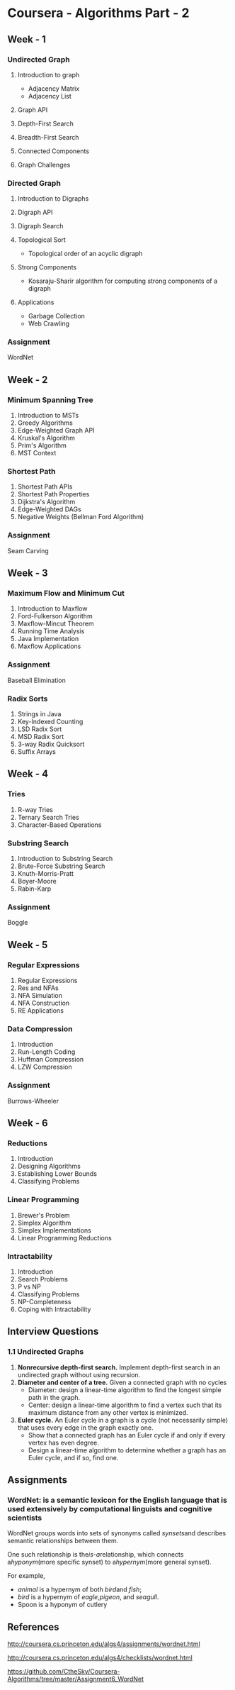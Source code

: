 # Coursera - Algorithms Part - 2

## Week - 1

### Undirected Graph

1. Introduction to graph
   - Adjacency Matrix
   - Adjacency List

2. Graph API
3. Depth-First Search
4. Breadth-First Search
5. Connected Components
6. Graph Challenges

### Directed Graph

1. Introduction to Digraphs
2. Digraph API
3. Digraph Search
4. Topological Sort
   - Topological order of an acyclic digraph

5. Strong Components
   - Kosaraju-Sharir algorithm for computing strong components of a digraph

6. Applications
   - Garbage Collection
   - Web Crawling

### Assignment

WordNet

## Week - 2

### Minimum Spanning Tree

1. Introduction to MSTs
2. Greedy Algorithms
3. Edge-Weighted Graph API
4. Kruskal's Algorithm
5. Prim's Algorithm
6. MST Context

### Shortest Path

1. Shortest Path APIs
2. Shortest Path Properties
3. Dijkstra's Algorithm
4. Edge-Weighted DAGs
5. Negative Weights (Bellman Ford Algorithm)

### Assignment

Seam Carving

## Week - 3

### Maximum Flow and Minimum Cut

1. Introduction to Maxflow
2. Ford-Fulkerson Algorithm
3. Maxflow-Mincut Theorem
4. Running Time Analysis
5. Java Implementation
6. Maxflow Applications

### Assignment

Baseball Elimination

### Radix Sorts

1. Strings in Java
2. Key-Indexed Counting
3. LSD Radix Sort
4. MSD Radix Sort
5. 3-way Radix Quicksort
6. Suffix Arrays

## Week - 4

### Tries

1. R-way Tries
2. Ternary Search Tries
3. Character-Based Operations

### Substring Search

1. Introduction to Substring Search
2. Brute-Force Substring Search
3. Knuth-Morris-Pratt
4. Boyer-Moore
5. Rabin-Karp

### Assignment

Boggle

## Week - 5

### Regular Expressions

1. Regular Expressions
2. Res and NFAs
3. NFA Simulation
4. NFA Construction
5. RE Applications

### Data Compression

1. Introduction
2. Run-Length Coding
3. Huffman Compression
4. LZW Compression

### Assignment

Burrows-Wheeler

## Week - 6

### Reductions

1. Introduction
2. Designing Algorithms
3. Establishing Lower Bounds
4. Classifying Problems

### Linear Programming

1. Brewer's Problem
2. Simplex Algorithm
3. Simplex Implementations
4. Linear Programming Reductions

### Intractability

1. Introduction
2. Search Problems
3. P vs NP
4. Classifying Problems
5. NP-Completeness
6. Coping with Intractability

## Interview Questions

### 1.1 Undirected Graphs

1. **Nonrecursive depth-first search.** Implement depth-first search in an undirected graph without using recursion.
2. **Diameter and center of a tree.** Given a connected graph with no cycles
    - Diameter: design a linear-time algorithm to find the longest simple path in the graph.
    - Center: design a linear-time algorithm to find a vertex such that its maximum distance from any other vertex is minimized.
3. **Euler cycle.** An Euler cycle in a graph is a cycle (not necessarily simple) that uses every edge in the graph exactly one.
    - Show that a connected graph has an Euler cycle if and only if every vertex has even degree.
    - Design a linear-time algorithm to determine whether a graph has an Euler cycle, and if so, find one.

## Assignments

### WordNet: is a semantic lexicon for the English language that is used extensively by computational linguists and cognitive scientists

WordNet groups words into sets of synonyms called *synsets*and describes semantic relationships between them.

One such relationship is the*is-a*relationship, which connects a*hyponym*(more specific synset) to a*hypernym*(more general synset).

For example,

- *animal* is a hypernym of both *bird*and *fish*;
- *bird* is a hypernym of *eagle*,*pigeon*, and *seagull*.
- Spoon is a hyponym of cutlery

## References

http://coursera.cs.princeton.edu/algs4/assignments/wordnet.html

http://coursera.cs.princeton.edu/algs4/checklists/wordnet.html

https://github.com/CtheSky/Coursera-Algorithms/tree/master/Assignment6_WordNet
